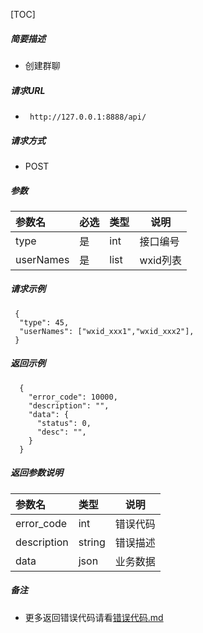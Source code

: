 

[TOC]
    
##### 简要描述

- 创建群聊

##### 请求URL
- ` http://127.0.0.1:8888/api/`
  
##### 请求方式
- POST 

##### 参数

| 参数名       | 必选 | 类型   | 说明     |   
|:----------|:---|:-----|--------|   
| type      | 是  | int  | 接口编号   |   
| userNames | 是  | list | wxid列表 |   

##### 请求示例

```
 {
  "type": 45,
  "userNames": ["wxid_xxx1","wxid_xxx2"],
 } 
```

##### 返回示例 

``` 
  {
    "error_code": 10000,
    "description": "",
    "data": {
      "status": 0,
      "desc": "",
    }
  }
```

##### 返回参数说明 

| 参数名         | 类型     | 说明   |   
|:------------|:-------|------|   
| error_code  | int    | 错误代码 |   
| description | string | 错误描述 |   
| data        | json   | 业务数据 |   

##### 备注 

- 更多返回错误代码请看[错误代码.md](../错误代码.md)






